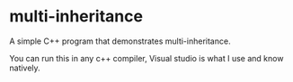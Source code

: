 # multi-inheritance
A simple C++ program that demonstrates multi-inheritance.

You can run this in any c++ compiler, Visual studio is what I use and know natively. 
